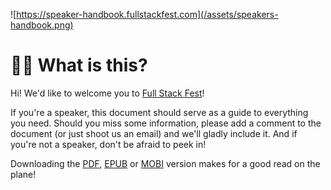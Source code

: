 ![https://speaker-handbook.fullstackfest.com](/assets/speakers-handbook.png)

# 🤷‍♀️ What is this?

Hi! We'd like to welcome you to [Full Stack Fest](https://fullstackfest.com)!

If you're a speaker, this document should serve as a guide to everything you need. Should you miss some information, please add a comment to the document (or just shoot us an email) and we'll gladly include it. And if you're not a speaker, don't be afraid to peek in!

Downloading the [PDF](https://www.gitbook.com/download/pdf/book/codegram/full-stack-fest-speaker-guidelines), [EPUB](https://www.gitbook.com/download/epub/book/codegram/full-stack-fest-speaker-guidelines) or [MOBI](https://www.gitbook.com/download/mobi/book/codegram/full-stack-fest-speaker-guidelines) version makes for a good read on the plane!


